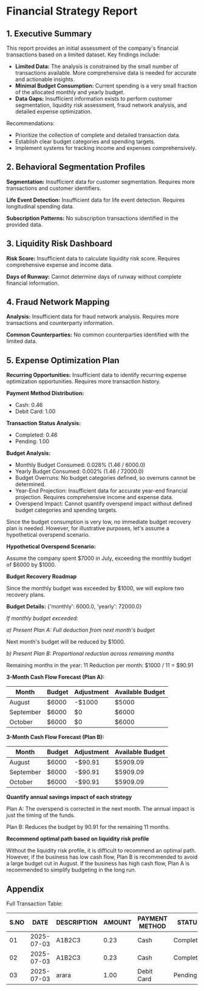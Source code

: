 
# Financial Strategy Report

## 1. Executive Summary

This report provides an initial assessment of the company's financial transactions based on a limited dataset. Key findings include:

*   **Limited Data:** The analysis is constrained by the small number of transactions available. More comprehensive data is needed for accurate and actionable insights.
*   **Minimal Budget Consumption:** Current spending is a very small fraction of the allocated monthly and yearly budget.
*   **Data Gaps:** Insufficient information exists to perform customer segmentation, liquidity risk assessment, fraud network analysis, and detailed expense optimization.

Recommendations:

*   Prioritize the collection of complete and detailed transaction data.
*   Establish clear budget categories and spending targets.
*   Implement systems for tracking income and expenses comprehensively.

## 2. Behavioral Segmentation Profiles

**Segmentation:** Insufficient data for customer segmentation. Requires more transactions and customer identifiers.

**Life Event Detection:** Insufficient data for life event detection. Requires longitudinal spending data.

**Subscription Patterns:** No subscription transactions identified in the provided data.

## 3. Liquidity Risk Dashboard

**Risk Score:** Insufficient data to calculate liquidity risk score. Requires comprehensive expense and income data.

**Days of Runway:** Cannot determine days of runway without complete financial information.

## 4. Fraud Network Mapping

**Analysis:** Insufficient data for fraud network analysis. Requires more transactions and counterparty information.

**Common Counterparties:** No common counterparties identified with the limited data.

## 5. Expense Optimization Plan

**Recurring Opportunities:** Insufficient data to identify recurring expense optimization opportunities. Requires more transaction history.

**Payment Method Distribution:**

*   Cash: 0.46
*   Debit Card: 1.00

**Transaction Status Analysis:**

*   Completed: 0.46
*   Pending: 1.00

**Budget Analysis:**

*   Monthly Budget Consumed: 0.028% (1.46 / 6000.0)
*   Yearly Budget Consumed: 0.002% (1.46 / 72000.0)
*   Budget Overruns: No budget categories defined, so overruns cannot be determined.
*   Year-End Projection: Insufficient data for accurate year-end financial projection. Requires comprehensive income and expense data.
*   Overspend Impact: Cannot quantify overspend impact without defined budget categories and spending targets.

Since the budget consumption is very low, no immediate budget recovery plan is needed. However, for illustrative purposes, let's assume a hypothetical overspend scenario.

**Hypothetical Overspend Scenario:**

Assume the company spent \$7000 in July, exceeding the monthly budget of \$6000 by \$1000.

**Budget Recovery Roadmap**

Since the monthly budget was exceeded by $1000, we will explore two recovery plans.

**Budget Details:** {'monthly': 6000.0, 'yearly': 72000.0}

*If monthly budget exceeded:*

*a) Present Plan A: Full deduction from next month's budget*

Next month's budget will be reduced by $1000.

*b) Present Plan B: Proportional reduction across remaining months*

Remaining months in the year: 11
Reduction per month: $1000 / 11 = $90.91

**3-Month Cash Flow Forecast (Plan A):**

| Month     | Budget    | Adjustment | Available Budget |
| --------- | --------- | ---------- | ---------------- |
| August    | $6000     | -$1000     | $5000            |
| September | $6000     | $0         | $6000            |
| October   | $6000     | $0         | $6000            |

**3-Month Cash Flow Forecast (Plan B):**

| Month     | Budget    | Adjustment | Available Budget |
| --------- | --------- | ---------- | ---------------- |
| August    | $6000     | -$90.91    | $5909.09         |
| September | $6000     | -$90.91    | $5909.09         |
| October   | $6000     | -$90.91    | $5909.09         |

**Quantify annual savings impact of each strategy**

Plan A: The overspend is corrected in the next month. The annual impact is just the timing of the funds.

Plan B: Reduces the budget by 90.91 for the remaining 11 months.

**Recommend optimal path based on liquidity risk profile**

Without the liquidity risk profile, it is difficult to recommend an optimal path. However, if the business has low cash flow, Plan B is recommended to avoid a large budget cut in August. If the business has high cash flow, Plan A is recommended to simplify budgeting in the long run.

## Appendix

Full Transaction Table:

| S.NO | DATE       | DESCRIPTION | AMOUNT | PAYMENT METHOD | STATUS    | NOTES     |
| ---- | ---------- | ----------- | ------ | -------------- | --------- | --------- |
| 01   | 2025-07-03 | A1B2C3      | 0.23   | Cash           | Completed | ------- |
| 02   | 2025-07-03 | A1B2C3      | 0.23   | Cash           | Completed | ------- |
| 03   | 2025-07-03 | arara       | 1.00   | Debit Card     | Pending   | dbcfjhrbf |
